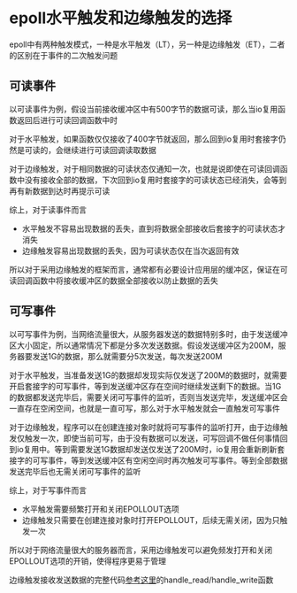 # epoll水平触发和边缘触发的选择

epoll中有两种触发模式，一种是水平触发（LT），另一种是边缘触发（ET），二者的区别在于事件的二次触发问题

## 可读事件

以可读事件为例，假设当前接收缓冲区中有500字节的数据可读，那么当io复用函数返回后进行可读回调函数中时

对于水平触发，如果函数仅仅接收了400字节就返回，那么回到io复用时套接字仍然是可读的，会继续进行可读回调读取数据

对于边缘触发，对于相同数据的可读状态仅通知一次，也就是说即使在可读回调函数中没有接收全部的数据，下次回到io复用时套接字的可读状态已经消失，会等到再有新数据到达时再提示可读

综上，对于读事件而言

- 水平触发不容易出现数据的丢失，直到将数据全部接收后套接字的可读状态才消失
- 边缘触发容易出现数据的丢失，因为可读状态仅在当次返回有效

所以对于采用边缘触发的框架而言，通常都有必要设计应用层的缓冲区，保证在可读回调函数中将接收缓冲区的数据全部接收以防止数据的丢失



## 可写事件

以可写事件为例，当网络流量很大，从服务器发送的数据特别多时，由于发送缓冲区大小固定，所以通常情况下都是分多次发送数据。假设发送缓冲区为200M，服务器要发送1G的数据，那么就需要分5次发送，每次发送200M

对于水平触发，当准备发送1G的数据却发现实际仅发送了200M的数据时，就需要开启套接字的可写事件，等到发送缓冲区存在空间时继续发送剩下的数据。当1G的数据都发送完毕后，需要关闭可写事件的监听，否则当发送完毕，发送缓冲区会一直存在空闲空间，也就是一直可写，那么对于水平触发就会一直触发可写事件

对于边缘触发，程序可以在创建连接对象时就将可写事件的监听打开，由于边缘触发仅触发一次，即使当前可写，由于没有数据可以发送，可写回调不做任何事情回到io复用中。等到需要发送1G数据却发送仅发送了200M时，io复用会重新刷新套接字的可写事件，等到发送缓冲区有空闲空间时再次触发可写事件。等到全部数据发送完毕后也无需关闭可写事件的监听

综上，对于写事件而言

- 水平触发需要频繁打开和关闭EPOLLOUT选项
- 边缘触发只需要在创建连接对象时打开EPOLLOUT，后续无需关闭，因为只触发一次

所以对于网络流量很大的服务器而言，采用边缘触发可以避免频发打开和关闭EPOLLOUT选项的开销，使得程序更易于管理



边缘触发接收发送数据的完整代码[参考这里](https://github.com/rocwangp/cortono/blob/master/net/connection.hpp)的handle_read/handle_write函数

